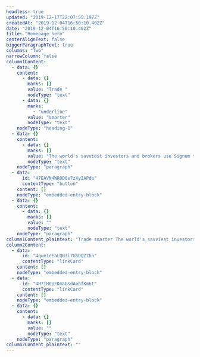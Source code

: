 ```yaml
---
headless: true
updated: "2019-12-17T22:07:55.197Z"
createdAt: "2019-12-04T16:50:10.402Z"
date: "2019-12-04T16:50:10.402Z"
title: "Homepage hero"
centerAlignText: false
biggerParagraphText: true
columns: "Two"
narrowColumn: false
column1Content:
  - data: {}
    content:
      - data: {}
        marks: []
        value: "Trade "
        nodeType: "text"
      - data: {}
        marks:
          - "underline"
        value: "smarter"
        nodeType: "text"
    nodeType: "heading-1"
  - data: {}
    content:
      - data: {}
        marks: []
        value: "The world's savviest investors and brokers use Signum to trade smarter. New insights arrive in microseconds with every market tick. Can you really afford to trade without it?"
        nodeType: "text"
    nodeType: "paragraph"
  - data:
      id: "47EAVN4WR0D0e7zXyIAPde"
      contentType: "button"
    content: []
    nodeType: "embedded-entry-block"
  - data: {}
    content:
      - data: {}
        marks: []
        value: ""
        nodeType: "text"
    nodeType: "paragraph"
column1Content_plaintext: "Trade smarter The world's savviest investors and brokers use Signum to trade smarter. New insights arrive in microseconds with every market tick. Can you really afford to trade without it? "
column2Content:
  - data:
      id: "4que1cEaLQ03l7GSDQZ7hn"
      contentType: "linkCard"
    content: []
    nodeType: "embedded-entry-block"
  - data:
      id: "4H7jH0pFKmaGsdAohfKm6t"
      contentType: "linkCard"
    content: []
    nodeType: "embedded-entry-block"
  - data: {}
    content:
      - data: {}
        marks: []
        value: ""
        nodeType: "text"
    nodeType: "paragraph"
column2Content_plaintext: ""
---
```

